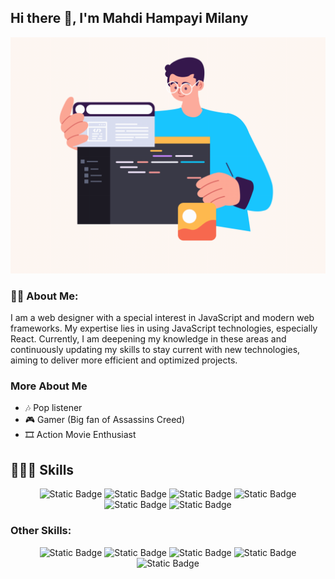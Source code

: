 ## Hi there 👋, I'm Mahdi Hampayi Milany
<!-- ![http://url/to/img.png](https://github.com/hampayiMilany/hampayiMilany/blob/main/animation.gif) -->
![Page Animation](https://github.com/hampayiMilany/hampayiMilany/blob/main/my%20animation.gif)

### 👦🏻 About Me:
I am a web designer with a special interest in JavaScript and modern web frameworks. My expertise lies in using JavaScript technologies, especially React. Currently, I am deepening my knowledge in these areas and continuously updating my skills to stay current with new technologies, aiming to deliver more efficient and optimized projects.

### More About Me
- 🎶 Pop listener
- 🎮 Gamer (Big fan of Assassins Creed)
- 🎞️ Action Movie Enthusiast

## 👨🏻‍💻 Skills
<p align="center">
  <img alt="Static Badge" src="https://img.shields.io/badge/Html-professional-%23000?style=flat&logo=html5&logoColor=%23E34F26&logoSize=auto&label=Html&labelColor=%23000000&color=%23E34F26">
  <img alt="Static Badge" src="https://img.shields.io/badge/CSS-professional-%23000?style=flat&logo=css3&logoColor=%231572B6&logoSize=auto&label=CSS&labelColor=%23000000&color=%231572B6">
  <img alt="Static Badge" src="https://img.shields.io/badge/JS-professional-%23000000?style=flat&logo=javascript&logoColor=%23F7DF1E&logoSize=auto&label=JavaScript&labelColor=%23000000&color=%23F7DF1E">
  <img alt="Static Badge" src="https://img.shields.io/badge/TS-professional-%23000000?style=flat&logo=typescript&logoColor=%2365ADF1&logoSize=auto&label=TypeScript&labelColor=%23000000&color=%2365ADF1">
  <img alt="Static Badge" src="https://img.shields.io/badge/Git-Intermediate-%23000000?style=flat&logo=git&logoColor=%23F05032&logoSize=auto&label=Git&labelColor=%23000000&color=%23F05032">
  <img alt="Static Badge" src="https://img.shields.io/badge/React-Intermediate-%23000000?style=flat&logo=react&logoColor=%2361DAFB&logoSize=auto&label=React&labelColor=%23000000&color=%2361DAFB">
</p>

### Other Skills:
<p align="center">
  <img alt="Static Badge" src="https://img.shields.io/badge/Sass-professional-%23000000?style=flat&logo=sass&logoColor=%23CC6699&logoSize=auto&label=Sass&labelColor=%23000000&color=%23CC6699">
  <img alt="Static Badge" src="https://img.shields.io/badge/Tailwind-Intermediate-%23000000?style=flat&logo=tailwindcss&logoColor=%2306B6D4&logoSize=auto&label=Tailwind&labelColor=%23000000&color=%2306B6D4">
  <img alt="Static Badge" src="https://img.shields.io/badge/Bootstrap-Intermediate-%23000000?style=flat&logo=bootstrap&logoColor=%237952B3&logoSize=auto&label=Bootstrap&labelColor=%23000000&color=%237952B3">
  <img alt="Static Badge" src="https://img.shields.io/badge/NodeJS-Intermediate-%23000000?style=flat&logo=nodedotjs&logoColor=%235FA04E&logoSize=auto&label=Node.js&labelColor=%23000000&color=%235FA04E">
  <img alt="Static Badge" src="https://img.shields.io/badge/Angular-professional-%23000000?style=flat&logo=angular&logoColor=%23B5314C&logoSize=auto&label=Angular&labelColor=%23000000&color=%23B5314C">
</p>

<!--
**hampayiMilany/hampayiMilany** is a ✨ _special_ ✨ repository because its `README.md` (this file) appears on your GitHub profile.

Here are some ideas to get you started:

- 🔭 I’m currently working on ...
- 🌱 I’m currently learning ...
- 👯 I’m looking to collaborate on ...
- 🤔 I’m looking for help with ...
- 💬 Ask me about ...
- 📫 How to reach me: ...
- 😄 Pronouns: ...
- ⚡ Fun fact: ...
-->

